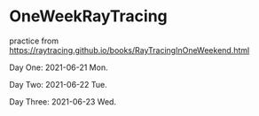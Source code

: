 # OneWeekRayTracing

practice from https://raytracing.github.io/books/RayTracingInOneWeekend.html

Day One: 2021-06-21 Mon.

Day Two: 2021-06-22 Tue.

Day Three: 2021-06-23 Wed.
